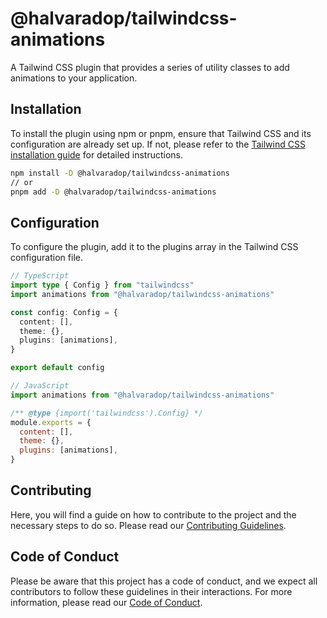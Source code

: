 # @halvaradop/tailwindcss-animations

A Tailwind CSS plugin that provides a series of utility classes to add animations to your application.

## Installation

To install the plugin using npm or pnpm, ensure that Tailwind CSS and its configuration are already set up. If not, please refer to the [Tailwind CSS installation guide](https://tailwindcss.com/docs/installation) for detailed instructions.

```bash
npm install -D @halvaradop/tailwindcss-animations
// or
pnpm add -D @halvaradop/tailwindcss-animations
```

## Configuration

To configure the plugin, add it to the plugins array in the Tailwind CSS configuration file.

```ts
// TypeScript
import type { Config } from "tailwindcss"
import animations from "@halvaradop/tailwindcss-animations"

const config: Config = {
  content: [],
  theme: {},
  plugins: [animations],
}

export default config
```

```js
// JavaScript
import animations from "@halvaradop/tailwindcss-animations"

/** @type {import('tailwindcss').Config} */
module.exports = {
  content: [],
  theme: {},
  plugins: [animations],
}
```

## Contributing

Here, you will find a guide on how to contribute to the project and the necessary steps to do so. Please read our [Contributing Guidelines](https://github.com/halvaradop/.github/blob/master/.github/CONTRIBUTING.md).

## Code of Conduct

Please be aware that this project has a code of conduct, and we expect all contributors to follow these guidelines in their interactions. For more information, please read our [Code of Conduct](https://github.com/halvaradop/.github/blob/master/.github/CODE_OF_CONDUCT.md).
